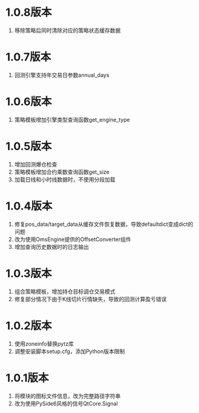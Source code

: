 # 1.0.8版本

1. 移除策略后同时清除对应的策略状态缓存数据

# 1.0.7版本

1. 回测引擎支持年交易日参数annual_days

# 1.0.6版本

1. 策略模板增加引擎类型查询函数get_engine_type

# 1.0.5版本

1. 增加回测爆仓检查
2. 策略模板增加合约乘数查询函数get_size
3. 加载日线和小时线数据时，不使用分段加载


# 1.0.4版本

1. 修复pos_data/target_data从缓存文件恢复数据，导致defaultdict变成dict的问题
2. 改为使用OmsEngine提供的OffsetConverter组件
3. 增加查询历史数据时的日志输出


# 1.0.3版本

1. 组合策略模板，增加持仓目标调仓交易模式
2. 修复部分情况下由于K线切片行情缺失，导致的回测计算盈亏错误

# 1.0.2版本

1. 使用zoneinfo替换pytz库
2. 调整安装脚本setup.cfg，添加Python版本限制

# 1.0.1版本

1. 将模块的图标文件信息，改为完整路径字符串
2. 改为使用PySide6风格的信号QtCore.Signal